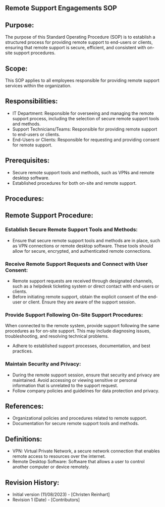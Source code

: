 ## Remote Support Engagements SOP
## Purpose:
The purpose of this Standard Operating Procedure (SOP) is to establish a structured process for providing remote support to end-users or clients, ensuring that remote support is secure, efficient, and consistent with on-site support procedures.
## Scope:
This SOP applies to all employees responsible for providing remote support services within the organization.
## Responsibilities:
- IT Department: Responsible for overseeing and managing the remote support process, including the selection of secure remote support tools and methods.
- Support Technicians/Teams: Responsible for providing remote support to end-users or clients.
- End-Users or Clients: Responsible for requesting and providing consent for remote support.
## Prerequisites:
- Secure remote support tools and methods, such as VPNs and remote desktop software.
- Established procedures for both on-site and remote support.
## Procedures:
## Remote Support Procedure:
### Establish Secure Remote Support Tools and Methods:
- Ensure that secure remote support tools and methods are in place, such as VPN connections or remote desktop software. These tools should allow for secure, encrypted, and authenticated remote connections.
### Receive Remote Support Requests and Connect with User Consent:
- Remote support requests are received through designated channels, such as a helpdesk ticketing system or direct contact with end-users or clients.
- Before initiating remote support, obtain the explicit consent of the end-user or client. Ensure they are aware of the support session.
### Provide Support Following On-Site Support Procedures:
When connected to the remote system, provide support following the same procedures as for on-site support. This may include diagnosing issues, troubleshooting, and resolving technical problems.
- Adhere to established support processes, documentation, and best practices.
### Maintain Security and Privacy:
- During the remote support session, ensure that security and privacy are maintained. Avoid accessing or viewing sensitive or personal information that is unrelated to the support request.
- Follow company policies and guidelines for data protection and privacy.
## References:
- Organizational policies and procedures related to remote support.
- Documentation for secure remote support tools and methods.
## Definitions:
- VPN: Virtual Private Network, a secure network connection that enables remote access to resources over the internet.
- Remote Desktop Software: Software that allows a user to control another computer or device remotely.
## Revision History:
- Initial version (11/08/2023) - [Christen Reinhart]
- Revision 1 (Date) - [Contributors]

